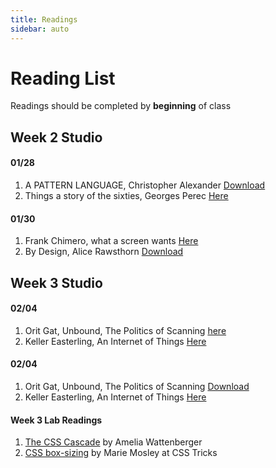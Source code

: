 ```yaml
---
title: Readings
sidebar: auto
---
```


# Reading List

Readings should be completed by <b>beginning</b> of class

## Week 2 Studio

#### 01/28

1. A PATTERN LANGUAGE, Christopher Alexander [Download](../patternlanguage.pdf)
2. Things a story of the sixties, Georges Perec [Here](https://issuu.com/de_repente/docs/things__a_story_of_the_sixties__a_m)

#### 01/30

1. Frank Chimero, what a screen wants [Here](https://frankchimero.com/writing/what-screens-want/)
2. By Design, Alice Rawsthorn [Download](../By-Design.pdf)

## Week 3 Studio

#### 02/04

1. Orit Gat, Unbound, The Politics of Scanning [here](https://rhizome.org/editorial/2014/oct/9/unbound-politics-scanning/)
2. Keller Easterling, An Internet of Things [Here](https://www.e-flux.com/journal/31/68189/an-internet-of-things/)

#### 02/04

1. Orit Gat, Unbound, The Politics of Scanning [Download](../paul.pdf)
2. Keller Easterling, An Internet of Things [Here](https://jongacnik.com/text/on-observing-time)

#### Week 3 Lab Readings

1. [The CSS Cascade](https://wattenberger.com/blog/css-cascade) by Amelia Wattenberger
2. [CSS box-sizing](https://css-tricks.com/box-sizing/) by Marie Mosley at CSS Tricks
